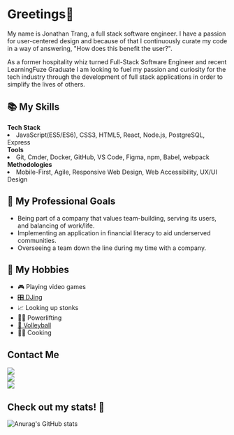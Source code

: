 <!---
jonathantrang/jonathantrang is a ✨ special ✨ repository because its `README.md` (this file) appears on your GitHub profile.
You can click the Preview link to take a look at your changes.
--->
<h1>Greetings👋</h1>
<p>My name is Jonathan Trang, a full stack software engineer. I have a passion for user-centered design and because of that I continuously curate my code in a way of answering, "How does this benefit the user?".</p>
<p>As a former hospitality whiz turned Full-Stack Software Engineer and recent LearningFuze Graduate I am looking to fuel my passion and curiosity for the tech industry through the development of full stack applications in order to simplify the lives of others.</p>

<h2>📚 My Skills</h2>
<b>Tech Stack</b>
<li>JavaScript(ES5/ES6), CSS3, HTML5, React, Node.js, PostgreSQL, Express</li>
<b>Tools</b>
<li> Git, Cmder, Docker, GitHub, VS Code, Figma, npm, Babel, webpack</li>
<b>Methodologies</b>
<li>Mobile-First, Agile, Responsive Web Design, Web Accessibility, UX/UI Design</li>

<h2>🧗 My Professional Goals</h2>
<ul>
  <li>Being part of a company that values team-building, serving its users, and balancing of work/life.</li>
  <li>Implementing an application in financial literacy to aid underserved communities.</li>
  <li>Overseeing a team down the line during my time with a company.</li>
</ul>

<h2>🤩 My Hobbies</h2>
<ul>
  <li>🎮 Playing video games</li>
  <li>
    <a href="https://soundcloud.com/hotel-saigon">
      🎛️ DJing
    </a>
  </li>
  <li>📈 Looking up stonks</li>
  <li>🏋️‍♂️ Powerlifting</li>
  <li>
    <a href="https://www.youtube.com/playlist?list=PL7B5U63wY7mspXOQ4ngNYSNkSRESjFkRL">
      🏐 Volleyball
    </a>
  </li>
  <li>👨‍🍳 Cooking</li>
</ul>

<h2>Contact Me</h2>
<div>
  <a href="jonathantrang.js@gmail.com">
    <img src="https://img.shields.io/badge/Gmail-D14836?style=for-the-badge&logo=gmail&logoColor=white">
  </a>
</div>
<div>
  <a href="https://www.linkedin.com/in/jttrang/">
    <img src="https://img.shields.io/badge/LinkedIn-0077B5?style=for-the-badge&logo=linkedin&logoColor=white">
  </a>
</div>
<div>
  <a href="https://twitter.com/2trangs_js">
    <img src="https://img.shields.io/badge/Twitter-1DA1F2?style=for-the-badge&logo=twitter&logoColor=white">
  </a>    
</div>

<h2>Check out my stats! 👀</h2>

![Anurag's GitHub stats](https://github-readme-stats.vercel.app/api?username=jonathantrang&hide=stars,contribs&theme=dark)

